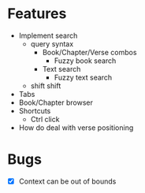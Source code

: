 # Features
- Implement search
  - query syntax
    - Book/Chapter/Verse combos
        - Fuzzy book search
    - Text search
        - Fuzzy text search
  - shift shift
- Tabs
- Book/Chapter browser
- Shortcuts
  - Ctrl click
- How do deal with verse positioning

# Bugs
- [x] Context can be out of bounds